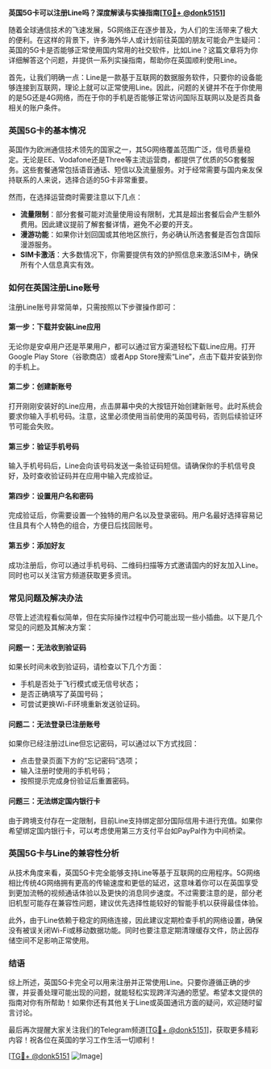 **英国5G卡可以注册Line吗？深度解读与实操指南[[TG💪+ @donk5151](https://t.me/s/donk5151)]**

随着全球通信技术的飞速发展，5G网络正在逐步普及，为人们的生活带来了极大的便利。在这样的背景下，许多海外华人或计划前往英国的朋友可能会产生疑问：英国的5G卡是否能够正常使用国内常用的社交软件，比如Line？这篇文章将为你详细解答这个问题，并提供一系列实操指南，帮助你在英国顺利使用Line。

首先，让我们明确一点：Line是一款基于互联网的数据服务软件，只要你的设备能够连接到互联网，理论上就可以正常使用Line。因此，问题的关键并不在于你使用的是5G还是4G网络，而在于你的手机是否能够正常访问国际互联网以及是否具备相关的账户条件。

### **英国5G卡的基本情况**

英国作为欧洲通信技术领先的国家之一，其5G网络覆盖范围广泛，信号质量稳定。无论是EE、Vodafone还是Three等主流运营商，都提供了优质的5G套餐服务。这些套餐通常包括语音通话、短信以及流量服务。对于经常需要与国内亲友保持联系的人来说，选择合适的5G卡非常重要。

然而，在选择运营商时需要注意以下几点：
- **流量限制**：部分套餐可能对流量使用设有限制，尤其是超出套餐后会产生额外费用。因此建议提前了解套餐详情，避免不必要的开支。
- **漫游功能**：如果你计划回国或其他地区旅行，务必确认所选套餐是否包含国际漫游服务。
- **SIM卡激活**：大多数情况下，你需要提供有效的护照信息来激活SIM卡，确保所有个人信息真实有效。

### **如何在英国注册Line账号**

注册Line账号非常简单，只需按照以下步骤操作即可：

#### **第一步：下载并安装Line应用**
无论你是安卓用户还是苹果用户，都可以通过官方渠道轻松下载Line应用。打开Google Play Store（谷歌商店）或者App Store搜索“Line”，点击下载并安装到你的手机上。

#### **第二步：创建新账号**
打开刚刚安装好的Line应用，点击屏幕中央的大按钮开始创建新账号。此时系统会要求你输入手机号码。注意，这里必须使用当前使用的英国号码，否则后续验证环节可能会失败。

#### **第三步：验证手机号码**
输入手机号码后，Line会向该号码发送一条验证码短信。请确保你的手机信号良好，及时查收验证码并在应用中输入完成验证。

#### **第四步：设置用户名和密码**
完成验证后，你需要设置一个独特的用户名以及登录密码。用户名最好选择容易记住且具有个人特色的组合，方便日后找回账号。

#### **第五步：添加好友**
成功注册后，你可以通过手机号码、二维码扫描等方式邀请国内的好友加入Line。同时也可以关注官方频道获取更多资讯。

### **常见问题及解决办法**

尽管上述流程看似简单，但在实际操作过程中仍可能出现一些小插曲。以下是几个常见的问题及其解决方案：

#### **问题一：无法收到验证码**
如果长时间未收到验证码，请检查以下几个方面：
- 手机是否处于飞行模式或无信号状态；
- 是否正确填写了英国号码；
- 可尝试更换Wi-Fi环境重新发送验证码。

#### **问题二：无法登录已注册账号**
如果你已经注册过Line但忘记密码，可以通过以下方式找回：
- 点击登录页面下方的“忘记密码”选项；
- 输入注册时使用的手机号码；
- 按照提示完成身份验证后重置密码。

#### **问题三：无法绑定国内银行卡**
由于跨境支付存在一定限制，目前Line支持绑定部分国际信用卡进行充值。如果你希望绑定国内银行卡，可以考虑使用第三方支付平台如PayPal作为中间桥梁。

### **英国5G卡与Line的兼容性分析**

从技术角度来看，英国5G卡完全能够支持Line等基于互联网的应用程序。5G网络相比传统4G网络拥有更高的传输速度和更低的延迟，这意味着你可以在英国享受到更加流畅的视频通话体验以及更快的消息同步速度。不过需要注意的是，部分老旧机型可能存在兼容性问题，建议优先选择性能较好的智能手机以获得最佳体验。

此外，由于Line依赖于稳定的网络连接，因此建议定期检查手机的网络设置，确保没有被误关闭Wi-Fi或移动数据功能。同时也要注意定期清理缓存文件，防止因存储空间不足影响正常使用。

### **结语**

综上所述，英国5G卡完全可以用来注册并正常使用Line。只要你遵循正确的步骤，并妥善处理可能出现的问题，就能轻松实现跨洋沟通的愿望。希望本文提供的指南对你有所帮助！如果你还有其他关于Line或英国通讯方面的疑问，欢迎随时留言讨论。

最后再次提醒大家关注我们的Telegram频道[[TG💪+ @donk5151](https://t.me/s/donk5151)]，获取更多精彩内容！祝各位在英国的学习工作生活一切顺利！

[[TG💪+ @donk5151](https://t.me/s/donk5151) ![Image](https://i.postimg.cc/rwNCRYN7/Snipaste-2025-04-30-17-27-05.png)]